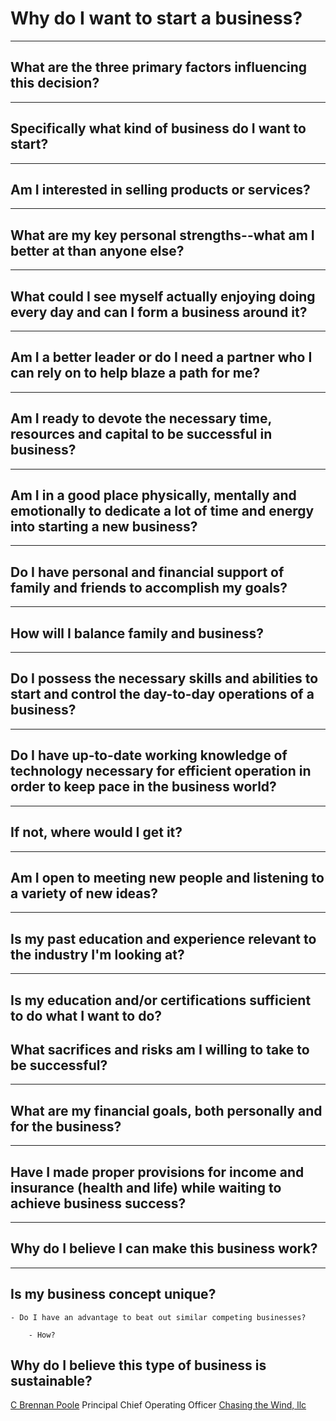 # Why do I want to start a business? 
---


## What are the three primary factors influencing this decision?
---

## Specifically what kind of business do I want to start?
---
   
## Am I interested in selling products or services?  
---

## What are my key personal strengths--what am I better at than anyone else?  
---

## What could I see myself actually enjoying doing every day and can I form a business around it?  
---

## Am I a better leader or do I need a partner who I can rely on to help blaze a path for me?
---

## Am I ready to devote the necessary time, resources and capital to be successful in business?
---

## Am I in a good place physically, mentally and emotionally to dedicate a lot of time and energy into starting a new business?
---  

## Do I have personal and financial support of family and friends to accomplish my goals?  
---  
## How will I balance family and business?  
---  

## Do I possess the necessary skills and abilities to start and control the day-to-day operations of a business?  
---

## Do I have up-to-date working knowledge of technology necessary for efficient operation in order to keep pace in the business world?   
---

## If not, where would I get it?  
---

## Am I open to meeting new people and listening to a variety of new ideas?  
---  

## Is my past education and experience relevant to the industry I'm looking at?  
---

## Is my education and/or certifications sufficient to do what I want to do?  



## What sacrifices and risks am I willing to take to be successful?
---  

## What are my financial goals, both personally and for the business?  
---

## Have I made proper provisions for income and insurance (health and life) while waiting to achieve business success?  
---

## Why do I believe I can make this business work?  
---  

## Is my business concept unique? 

    - Do I have an advantage to beat out similar competing businesses? 

        - How?   

## Why do I believe this type of business is sustainable?  

[C Brennan Poole](https://crunchbase.com/person/c-brennan-poole/ "C Brennan was born in Albany, Georgia, yes Ray Charles is our claim to fame, about 30 miles west of his family farm and only place he knows as home in Isabella, Georgia. He's been on a seven year wilderness walk and he is believes he may have found the path that leads to the Promised Land. But he needs your support. Please, all he asks, is that you read, absorb, and consider the message. And the next time you have a chance to Pay it Forward to someone in a precarious situation; self inflicted or not, that you act as if that were you who found themself in an inferior place in today's deeply stereotypical, hyper-stigmatized environment. Maybe share the message too, if that isn't asking too God awfully much. God Speed. Good Friends. Til we meet again. Either here or in some far off land.")
Principal Chief Operating Officer
[Chasing the Wind, llc](https://www.crunchbase.com/organization/chasing-the-wind-llc "Chasing the Wind, llc is on a mission to find profit while aiding the cannabis community but not for fancy rides or status, rather, to deliver digital skills into North American Prisons, Jailes, Juveniles, Homeless Centers, and VA Group Homes / Hospitals. He believes that he can tackle recidivism, the digital skills gap, and our the ever-increasing wealth gap by solving for X with X. In other words, making the problem the solution. The problem being Drug Wars. And the solution being to destigmatize cannabis by leveraging it and al that the cause stands for, in order to deliver a more unified message, compliant marketing practices; while helping design a scaleable  sustainable and renewable millennial business model. It's a whale of a mission. Vision. And feasible dream. Can he count on you to support the team? Amen. And God Speed!")

